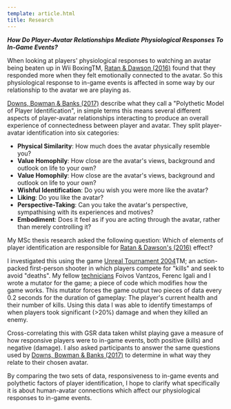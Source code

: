 ```yaml
---
template: article.html
title: Research
---
```


***How Do Player-Avatar Relationships Mediate Physiological Responses To In-Game Events?***

When looking at players' physiological responses to watching an avatar being beaten up in Wii BoxingTM, [Ratan & Dawson (2016)](http://journals.sagepub.com/doi/pdf/10.1177/0093650215570652) found that they responded more when they felt emotionally connected to the avatar. So this physiological response to in-game events is affected in some way by our relationship to the avatar we are playing as.

[Downs, Bowman & Banks (2017)](http://psycnet.apa.org/doiLanding?doi=10.1037%2Fppm0000170) describe what they call a "Polythetic Model of Player Identification", in simple terms this means several different aspects of player-avatar relationships interacting to produce an overall experience of connectedness between player and avatar. They split player-avatar identification into six categories:

- **Physical Similarity**: How much does the avatar physically resemble you?
- **Value Homophily**: How close are the avatar's views, background and outlook on life to your own?
- **Value Homophily**: How close are the avatar's views, background and outlook on life to your own?
- **Wishful Identification**: Do you wish you were more like the avatar?
- **Liking**: Do you like the avatar?
- **Perspective-Taking**: Can you take the avatar's perspective, sympathising with its experiences and motives?
- **Embodiment**: Does it feel as if you are acting through the avatar, rather than merely controlling it?

My MSc thesis research asked the following question: Which of elements of player identification are responsible for [Ratan & Dawson's (2016)](http://journals.sagepub.com/doi/pdf/10.1177/0093650215570652) effect?

I investigated this using the game [Unreal Tournament 2004](https://store.steampowered.com/app/13230/Unreal_Tournament_2004_Editors_Choice_Edition/)TM; an action-packed first-person shooter in which players compete for "kills" and seek to avoid "deaths". My fellow [technicians](http://psychtech.co.uk) Foivos Vantzos, Ferenc Igali and I wrote a mutator for the game; a piece of code which modifies how the game works. This mutator forces the game output two pieces of data every 0.2 seconds for the duration of gameplay: The player's current health and their number of kills. Using this data I was able to identify timestamps of when players took significant (>20%) damage and when they killed an enemy.

Cross-correlating this with GSR data taken whilst playing gave a measure of how responsive players were to in-game events, both positive (kills) and negative (damage). I also asked participants to answer the same questions used by [Downs, Bowman & Banks (2017)](http://psycnet.apa.org/doiLanding?doi=10.1037%2Fppm0000170) to determine in what way they relate to their chosen avatar.

By comparing the two sets of data, responsiveness to in-game events and polythetic factors of player identification, I hope to clarify what specifically it is about human-avatar connections which affect our physiological responses to in-game events.